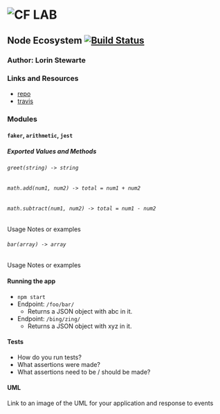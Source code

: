 ![CF](http://i.imgur.com/7v5ASc8.png) LAB
=================================================
## Node Ecosystem [![Build Status](https://travis-ci.com/L-Stewart/lab01.svg?branch=master)](https://travis-ci.com/L-Stewart/lab01)

### Author: Lorin Stewarte

### Links and Resources
* [repo](https://github.com/L-Stewart/lab01)
* [travis](https://travis-ci.com/L-Stewart/lab01)

### Modules
#### `faker`, `arithmetic`, `jest`

##### Exported Values and Methods

###### `greet(string) -> string`
###### `math.add(num1, num2) -> total = num1 + num2`
###### `math.subtract(num1, num2) -> total = num1 - num2`

Usage Notes or examples

###### `bar(array) -> array`
Usage Notes or examples

#### Running the app
* `npm start`
* Endpoint: `/foo/bar/`
  * Returns a JSON object with abc in it.
* Endpoint: `/bing/zing/`
  * Returns a JSON object with xyz in it.

#### Tests
* How do you run tests?
* What assertions were made?
* What assertions need to be / should be made?

#### UML
Link to an image of the UML for your application and response to events
